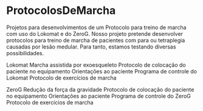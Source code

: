 # ProtocolosDeMarcha
Projetos para desenvolvimentos de um Protocolo para treino de marcha com uso do Lokomat e do ZeroG.
Nosso projeto pretende desenvolver protocolos para treino de marcha de pacientes com para ou tetraplegia causadas por lesão medular. 
Para tanto, estamos testando diversas possibilidades.

Lokomat
Marcha assistida por exoesqueleto
  Protocolo de colocação do paciente no equipamento
  Orientações ao paciente
  Programa de controle do Lokomat
  Protocolo de exercícios de marcha


ZeroG
Redução da força da gravidade
   Protocolo de colocação do paciente no equipamento
   Orientações ao paciente
   Programa de controle do ZeroG
   Protocolo de exercícios de marcha
